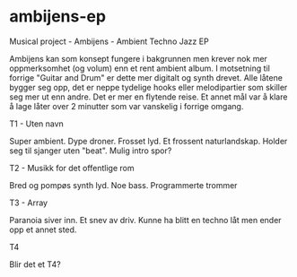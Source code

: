# ambijens-ep
Musical project - Ambijens - Ambient Techno Jazz EP

Ambijens kan som konsept fungere i bakgrunnen men krever nok mer oppmerksomhet (og volum) enn et rent ambient album. I motsetning til forrige "Guitar and Drum" er dette mer digitalt og synth drevet. Alle låtene bygger seg opp, det er neppe tydelige hooks eller melodipartier som skiller seg mer ut enn andre. Det er mer en flytende reise. Et annet mål var å klare å lage låter over 2 minutter som var vanskelig i forrige omgang.

T1 - Uten navn

Super ambient. Dype droner. Frosset lyd. Et frossent naturlandskap. Holder seg til sjanger uten "beat". Mulig intro spor?

T2 - Musikk for det offentlige rom

Bred og pompøs synth lyd. Noe bass. Programmerte trommer

T3 - Array

Paranoia siver inn. Et snev av driv. Kunne ha blitt en techno låt men ender opp et annet sted.

T4

Blir det et T4?
